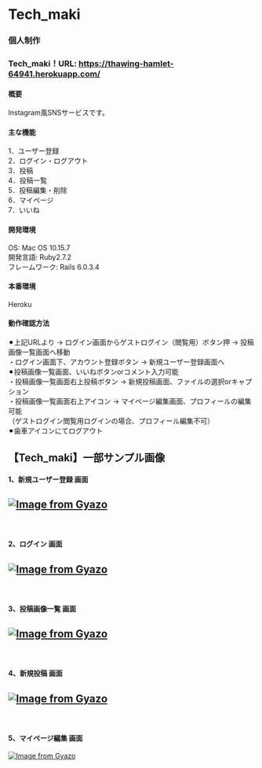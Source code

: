 # Tech_maki
### 個人制作

### Tech_maki！URL: https://thawing-hamlet-64941.herokuapp.com/

#### 概要
Instagram風SNSサービスです。  

#### 主な機能
1．ユーザー登録　　  
2．ログイン・ログアウト　　  
3．投稿  
4．投稿一覧  
5．投稿編集・削除   
6．マイページ  
7．いいね   

#### 開発環境
OS: Mac OS 10.15.7  
開発言語: Ruby2.7.2  
フレームワーク: Rails 6.0.3.4  

#### 本番環境  
Heroku

#### 動作確認方法  
⚫︎上記URLより → ログイン画面からゲストログイン（閲覧用）ボタン押 → 投稿画像一覧画面へ移動  
・ログイン画面下、アカウント登録ボタン → 新規ユーザー登録画面へ  
⚫︎投稿画像一覧画面、いいねボタンorコメント入力可能  
・投稿画像一覧画面右上投稿ボタン → 新規投稿画面、ファイルの選択orキャプション  
・投稿画像一覧画面右上アイコン → マイページ編集画面、プロフィールの編集可能  
（ゲストログイン閲覧用ログインの場合、プロフィール編集不可）  
⚫︎歯車アイコンにてログアウト  
 
## 【Tech_maki】一部サンプル画像   
#### 1、新規ユーザー登録 画面  
[![Image from Gyazo](https://i.gyazo.com/b30e4d8264773371eed29ffd864ea91f.png)](https://gyazo.com/b30e4d8264773371eed29ffd864ea91f)
-----------
　  
#### 2、ログイン 画面  
[![Image from Gyazo](https://i.gyazo.com/6896b89a295b091eeb94ed69f0af8dad.png)](https://gyazo.com/6896b89a295b091eeb94ed69f0af8dad)
-----------
　  
#### 3、投稿画像一覧 画面  
[![Image from Gyazo](https://i.gyazo.com/16b9d0335f9cb24ec72c7bb42e091c36.png)](https://gyazo.com/16b9d0335f9cb24ec72c7bb42e091c36)
-----------
　  
#### 4、新規投稿 画面
[![Image from Gyazo](https://i.gyazo.com/e93956175c75559576ef770ddb219e5c.png)](https://gyazo.com/e93956175c75559576ef770ddb219e5c)
-----------
　  
#### 5、マイページ編集 画面
[![Image from Gyazo](https://i.gyazo.com/cb255ed910be7df7011a7cb69fe994d9.png)](https://gyazo.com/cb255ed910be7df7011a7cb69fe994d9)
